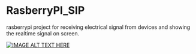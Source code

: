 # RasberryPI_SIP
rasberrypi project for receiving electrical signal from devices and showing the realtime signal on screen.

[![IMAGE ALT TEXT HERE](https://img.youtube.com/vi/mtvU6VkteJs/0.jpg)](https://www.youtube.com/watch?v=mtvU6VkteJs)
